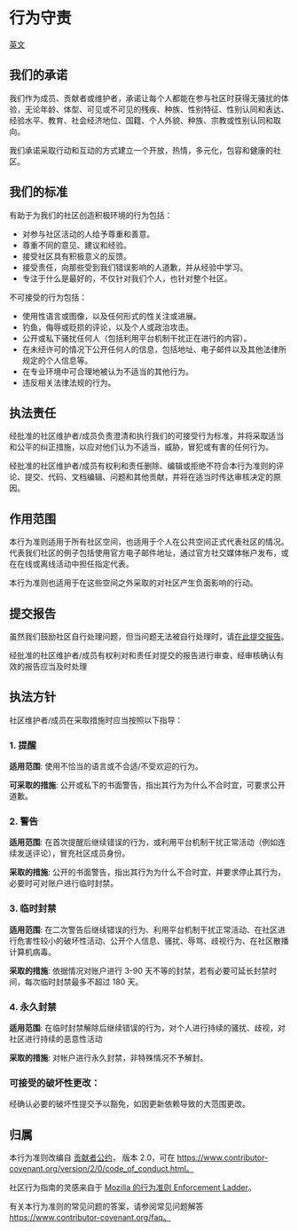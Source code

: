 # 行为守责

[英文](/CODE_OF_CONDUCT.md)

## 我们的承诺

我们作为成员、贡献者或维护者，承诺让每个人都能在参与社区时获得无骚扰的体验，无论年龄、体型、可见或不可见的残疾、种族、性别特征、性别认同和表达、经验水平、教育、社会经济地位、国籍、个人外貌、种族、宗教或性别认同和取向。

我们承诺采取行动和互动的方式建立一个开放，热情，多元化，包容和健康的社区。

## 我们的标准

有助于为我们的社区创造积极环境的行为包括：

* 对参与社区活动的人给予尊重和善意。
* 尊重不同的意见、建议和经验。
* 接受社区具有积极意义的反馈。
* 接受责任，向那些受到我们错误影响的人道歉，并从经验中学习。
* 专注于什么是最好的，不仅针对我们个人，也针对整个社区。

不可接受的行为包括：

* 使用性语言或图像，以及任何形式的性关注或进展。
* 钓鱼，侮辱或贬损的评论，以及个人或政治攻击。
* 公开或私下骚扰任何人（包括利用平台机制干扰正在进行的内容）。
* 在未经许可的情况下公开任何人的信息，包括地址、电子邮件以及其他法律所规定的个人信息等。
* 在专业环境中可合理地被认为不适当的其他行为。
* 违反相关法律法规的行为。

## 执法责任

经批准的社区维护者/成员负责澄清和执行我们的可接受行为标准，并将采取适当和公平的纠正措施，以应对他们认为不适当，威胁，冒犯或有害的任何行为。

经批准的社区维护者/成员有权利和责任删除、编辑或拒绝不符合本行为准则的评论、提交、代码、文档编辑、问题和其他贡献，并将在适当时传达审核决定的原因。

## 作用范围

本行为准则适用于所有社区空间，也适用于个人在公共空间正式代表社区的情况。代表我们社区的例子包括使用官方电子邮件地址，通过官方社交媒体帐户发布，或在在线或离线活动中担任指定代表。

本行为准则也适用于在这些空间之外采取的对社区产生负面影响的行动。

## 提交报告

虽然我们鼓励社区自行处理问题，但当问题无法被自行处理时，请[在此提交报告](https://github.com/orgs/LuoYo-Team/discussions/new?category=report)。

经批准的社区维护者/成员有权利对和责任对提交的报告进行审查，经审核确认有效的报告应当及时处理

## 执法方针

社区维护者/成员在采取措施时应当按照以下指导：

### 1. 提醒

**适用范围**: 使用不恰当的语言或不合适/不受欢迎的行为。

**可采取的措施**: 公开或私下的书面警告，指出其行为为什么不合时宜，可要求公开道歉。 


### 2. 警告

**适用范围**: 在首次提醒后继续错误的行为，或利用平台机制干扰正常活动（例如连续发送评论），冒充社区成员身份。

**采取的措施**: 公开的书面警告，指出其行为为什么不合时宜，并要求停止其行为，必要时可对账户进行临时封禁。

### 3. 临时封禁

**适用范围**: 在二次警告后继续错误的行为、利用平台机制干扰正常活动、在社区进行危害性较小的破坏性活动、公开个人信息、骚扰、辱骂、歧视行为、在社区散播计算机病毒。

**采取的措施**: 依据情况对账户进行 3-90 天不等的封禁，若有必要可延长封禁时间，每次临时封禁最多不超过 180 天。

### 4. 永久封禁

**适用范围**: 在临时封禁解除后继续错误的行为，对个人进行持续的骚扰、歧视，对社区进行持续的恶意性活动

**采取的措施**: 对帐户进行永久封禁，非特殊情况不予解封。

### 可接受的破坏性更改：

经确认必要的破坏性提交予以豁免，如因更新依赖导致的大范围更改。

## 归属

本行为准则改编自 [贡献者公约][主页]，
版本 2.0，可在
https://www.contributor-covenant.org/version/2/0/code_of_conduct.html。

社区行为指南的灵感来自于 [Mozilla 的行为准则
Enforcement Ladder](https://github.com/mozilla/diversity)。

[主页]:https://www.contributor-covenant.org

有关本行为准则的常见问题的答案，请参阅常见问题解答
https://www.contributor-covenant.org/faq。
